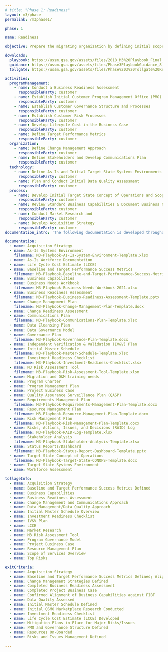 ```yaml
---
# title: "Phase 1: Readiness"
layout: m3/phase
permalink: /m3phase1/

phase: 1

name: Readiness

objective: Prepare the migrating organization by defining initial scope of services and customer governance for the modernization effort.

downloads:
  playbook: https://ussm.gsa.gov/assets/files/2018_M3%20Playbook_Final_Phase%203.pdf
  guidance: https://ussm.gsa.gov/assets/files/Phase3PlaybookGuidance_8.30.18FINAL.pdf
  tollgate: https://ussm.gsa.gov/assets/files/Phase%203%20Tollgate%20Review8.30.18.pptx

activities:
  programManagement:
    - name: Conduct a Business Readiness Assessment 
      responsibleParty: customer
    - name: Establish Initial Customer Program Management Office (PMO) Processes
      responsibleParty: customer
    - name: Establish Customer Governance Structure and Processes
      responsibleParty: customer
    - name: Establish Customer Risk Processes
      responsibleParty: customer
    - name: Develop Lifecycle Cost in the Business Case
      responsibleParty: customer
    - name: Define Target Performance Metrics
      responsibleParty: customer
  organization:
    - name: Define Change Management Approach
      responsibleParty: customer
    - name: Define Stakeholders and Develop Communications Plan
      responsibleParty: customer
  technology:
    - name: Define As-Is and Initial Target State Systems Environments
      responsibleParty: customer
    - name: Plan and Conduct Initial Data Quality Assessment
      responsibleParty: customer
  process:
    - name: Develop Initial Target State Concept of Operations and Scope of Services
      responsibleParty: customer
    - name: Review Standard Business Capabilities & Document Business Capabilities
      responsibleParty: customer
    - name: Conduct Market Research and
      responsibleParty: customer
    - name: Develop Acquisition Strategy
      responsibleParty: customer
documentation_intro: 'The following documentation is developed throughout Phase 1 and is used to inform the <a href="/assets/files/Phase 1 Progress Review.pptx">Phase 1 Progress Review</a> discussion: the <a href="/assets/files/M3-Services-Tailoring-Guide.xlsx">M3 Services Tailoring Guide</a> for transaction services, Investment Readiness Checklist, Business Readiness Assessment, and Project Business Case.'

documentation:
  - name: Acquisition Strategy
  - name: As-Is Systems Environment
    filename: M3-Playbook-As-Is-System-Environment-Template.xlsx
  - name: As-Is Workforce Documentation 
  - name: Life Cycle Cost Estimate (LCCE)
  - name: Baseline and Target Performance Success Metrics
    filename: M3-Playbook-Baseline-and-Target-Performance-Success-Metrics.pptx
  - name: Business Capabilities
  - name: Business Needs Workbook
    filename: M3-Playbook-Business-Needs-Workbook-2021.xlsx
  - name: Business Readiness Assessment
    filename: M3-Playbook-Business-Readiness-Assessment-Template.pptx
  - name: Change Management Plan 
    filename: M3-Playbook-Change-Management-Plan-Template.docx
  - name: Change Readiness Assessment
  - name: Communications Plan
    filename: M3-Playbook-Communications-Plan-Template.xlsx
  - name: Data Cleansing Plan
  - name: Data Governance Model
  - name: Governance Plan
    filename: M3-Playbook-Governance-Plan-Template.docx
  - name: Independent Verification & Validation (IV&V) Plan
  - name: Initial Master Schedule
    filename: M3-Playbook-Master-Schedule-Template.xlsx
  - name: Investment Readiness Checklist
    filename: M3-Playbook-Investment-Readiness-Checklist.xlsx
  - name: M3 Risk Assessment Tool
    filename: M3-Playbook-Risk-Assessment-Tool-Template.xlsm
  - name: Migration and O&M training needs
  - name: Program Charter
  - name: Program Management Plan
  - name: Project Business Case
  - name: Quality Assurance Surveillance Plan (QASP)
  - name: Requirements Management Plan
    filename: M3-Playbook-Requirements-Management-Plan-Template.docx
  - name: Resource Management Plan
    filename: M3-Playbook-Resource-Management-Plan-Template.docx
  - name: Risk Management Plan
    filename: M3-Playbook-Risk-Management-Plan-Template.docx
  - name: Risks, Actions, Issues, and Decisions (RAID) Log
    filename: M3-Playbook-RAID-Log-Template.xlsx
  - name: Stakeholder Analysis
    filename: M3-Playbook-Stakeholder-Analysis-Template.xlsx
  - name: Status Reports/Dashboard
    filename: M3-Playbook-Status-Report-Dashboard-Template.pptx
  - name: Target State Concept of Operations
    filename: M3-Playbook-Target-State-CONOPS-Template.docx
  - name: Target State Systems Environment
  - name: Workforce Assessment

tollageInfo:
  - name: Acquisition Strategy
  - name: Baseline and Target Performance Success Metrics Defined
  - name: Business Capabilities
  - name: Business Readiness Assessment
  - name: Change Management and Communications Approach
  - name: Data Management/Data Quality Approach
  - name: Initial Master Schedule Overview
  - name: Investment Readiness Checklist
  - name: IV&V Plan
  - name: LCCE
  - name: Market Research
  - name: M3 Risk Assessment Tool
  - name: Program Governance Model
  - name: Project Business Case
  - name: Resource Management Plan
  - name: Scope of Services Overview
  - name: Top Risks

exitCriteria:
  - name: Acquisition Strategy
  - name: Baseline and Target Performance Success Metrics Defined; Aligned with Performance Framework
  - name: Change Management Strategies Defined
  - name: Completed Business Readiness Assessment
  - name: Completed Project Business Case
  - name: Confirmed Alignment of Business Capabilities against FIBF
  - name: Data Quality Assessed
  - name: Initial Master Schedule Defined
  - name: Initial QSMO Marketplace Research Conducted
  - name: Investment Readiness Checklist
  - name: Life Cycle Cost Estimate (LCCE) Developed
  - name: Mitigation Plans in Place for Major Risks/Issues
  - name: PMO and Governance Structure Defined
  - name: Resources On-Boarded
  - name: Risks and Issues Management Defined
  
---
```

